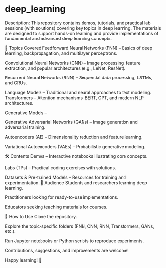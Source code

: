 # deep_learning
Description: This repository contains demos, tutorials, and practical lab sessions (with solutions) covering key topics in deep learning. The materials are designed to support hands-on learning and provide implementations of fundamental and advanced deep learning concepts.

📌 Topics Covered
Feedforward Neural Networks (FNN) – Basics of deep learning, backpropagation, and multilayer perceptrons.

Convolutional Neural Networks (CNN) – Image processing, feature extraction, and popular architectures (e.g., LeNet, ResNet).

Recurrent Neural Networks (RNN) – Sequential data processing, LSTMs, and GRUs.

Language Models – Traditional and neural approaches to text modeling.
Transformers – Attention mechanisms, BERT, GPT, and modern NLP architectures.

Generative Models –

Generative Adversarial Networks (GANs) – Image generation and adversarial training.

Autoencoders (AE) – Dimensionality reduction and feature learning.

Variational Autoencoders (VAEs) – Probabilistic generative modeling.

🛠 Contents
Demos – Interactive notebooks illustrating core concepts.

Labs (TPs) – Practical coding exercises with solutions.

Datasets & Pre-trained Models – Resources for training and experimentation.
🎯 Audience
Students and researchers learning deep learning.

Practitioners looking for ready-to-use implementations.

Educators seeking teaching materials for courses.

🚀 How to Use
Clone the repository.

Explore the topic-specific folders (FNN, CNN, RNN, Transformers, GANs, etc.).

Run Jupyter notebooks or Python scripts to reproduce experiments.

Contributions, suggestions, and improvements are welcome!

Happy learning! 🚀
